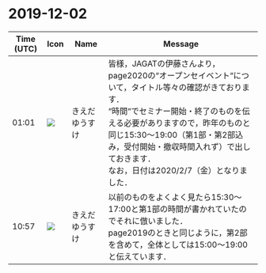 # 2019-12-02

|Time (UTC)|Icon|Name|Message|
|---|---|---|---|
|01:01|![](https://avatars.slack-edge.com/2019-03-11/571585797168_09840ca518e784c46d3a_72.png)|きえだゆうすけ|皆様，JAGATの伊藤さんより，page2020の“オープンセイベント“について，タイトル等々の確認がきております．<br>“時間“でセミナー開始・終了のものを伝える必要がありますので，昨年のものと同じ15:30〜19:00（第1部・第2部込み，受付開始・撤収時間入れず）で出しておきます．<br>なお，日付は2020/2/7（金）となりました．|
|10:57|![](https://avatars.slack-edge.com/2019-03-11/571585797168_09840ca518e784c46d3a_72.png)|きえだゆうすけ|以前のものをよくよく見たら15:30〜17:00と第1部の時間が書かれていたのでそれに倣いました．<br>page2019のときと同じように，第2部を含めて，全体としては15:00〜19:00と伝えています．|
